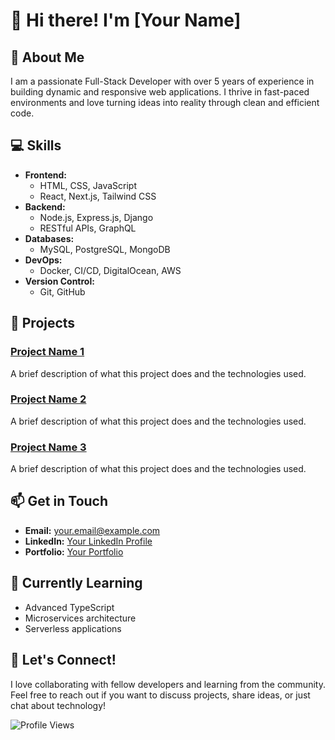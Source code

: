 # 👋 Hi there! I'm [Your Name]

## 🌟 About Me
I am a passionate Full-Stack Developer with over 5 years of experience in building dynamic and responsive web applications. I thrive in fast-paced environments and love turning ideas into reality through clean and efficient code.

## 💻 Skills
- **Frontend:** 
  - HTML, CSS, JavaScript
  - React, Next.js, Tailwind CSS
- **Backend:** 
  - Node.js, Express.js, Django
  - RESTful APIs, GraphQL
- **Databases:** 
  - MySQL, PostgreSQL, MongoDB
- **DevOps:** 
  - Docker, CI/CD, DigitalOcean, AWS
- **Version Control:** 
  - Git, GitHub

## 🚀 Projects
### [Project Name 1](https://github.com/yourusername/project1)
A brief description of what this project does and the technologies used.

### [Project Name 2](https://github.com/yourusername/project2)
A brief description of what this project does and the technologies used.

### [Project Name 3](https://github.com/yourusername/project3)
A brief description of what this project does and the technologies used.

## 📫 Get in Touch
- **Email:** [your.email@example.com](mailto:your.email@example.com)
- **LinkedIn:** [Your LinkedIn Profile](https://www.linkedin.com/in/yourprofile)
- **Portfolio:** [Your Portfolio](https://yourportfolio.com)

## 🌱 Currently Learning
- Advanced TypeScript
- Microservices architecture
- Serverless applications

## 💬 Let's Connect!
I love collaborating with fellow developers and learning from the community. Feel free to reach out if you want to discuss projects, share ideas, or just chat about technology!

![Profile Views](https://komarev.com/ghpvc/?username=yourusername&color=blue)

